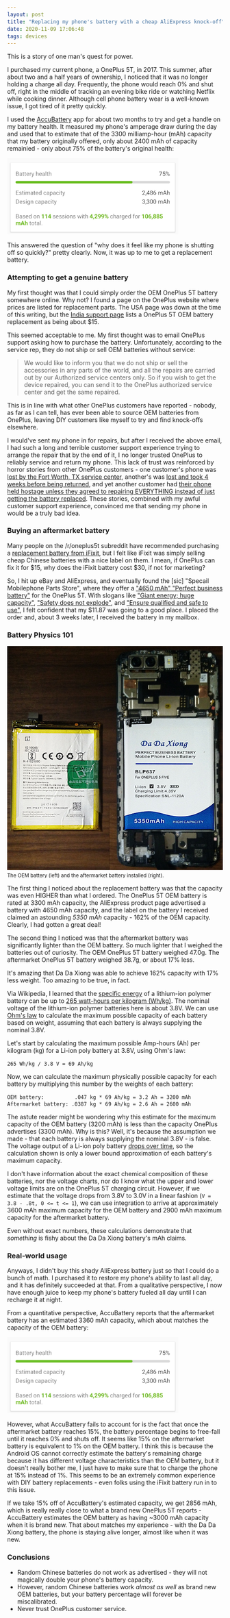```yaml
---
layout: post
title: "Replacing my phone's battery with a cheap AliExpress knock-off"
date: 2020-11-09 17:06:48
tags: devices
---
```


This is a story of one man's quest for power.

I purchased my current phone, a OnePlus 5T, in 2017. This summer, after about two and a half years of ownership, I noticed that it was no longer holding a charge all day. Frequently, the phone would reach 0% and shut off, right in the middle of tracking an evening bike ride or watching Netflix while cooking dinner. Although cell phone battery wear is a well-known issue, I got tired of it pretty quickly.

I used the [AccuBattery](https://play.google.com/store/apps/details?id=com.digibites.accubattery&hl=en_US&gl=US) app for about two months to try and get a handle on my battery health. It measured my phone's amperage draw during the day and used that to estimate that of the 3300 milliamp-hour (mAh) capacity that my battery originally offered, only about 2400 mAh of capacity remainied - only about 75% of the battery's original health:

![Screenshot of AccuBattery app for OEM battery capacity](/assets/battery/oem-capacity.png)

This answered the question of "why does it feel like my phone is shutting off so quickly?" pretty clearly. Now, it was up to me to get a replacement battery.

### Attempting to get a genuine battery

My first thought was that I could simply order the OEM OnePlus 5T battery somewhere online. Why not? I found a page on the OnePlus website where prices are listed for replacement parts. The USA page was down at the time of this writing, but the [India support page](https://www.oneplus.in/support/pricing/detail?code=7) lists a OnePlus 5T OEM battery replacement as being about $15.

This seemed acceptable to me. My first thought was to email OnePlus support asking how to purchase the battery. Unfortunately, according to the service rep, they do not ship or sell OEM batteries without service:

> We would like to inform you that we do not ship or sell the accessories in any parts of the world, and all the repairs are carried out by our Authorized service centers only. So if you wish to get the device repaired, you can send it to the OnePlus authorized service center and get the same repaired.

This is in line with what other OnePlus customers have reported - nobody, as far as I can tell, has ever been able to source OEM batteries from OnePlus, leaving DIY customers like myself to try and find knock-offs elsewhere.

I would've sent my phone in for repairs, but after I received the above email, I had such a long and terrible customer support experience trying to arrange the repair that by the end of it, I no longer trusted OnePlus to reliably service and return my phone. This lack of trust was reinforced by horror stories from other OnePlus customers - one customer's phone was [lost by the Fort Worth, TX service center](https://www.reddit.com/r/oneplus/comments/eleckw/sent_my_oneplus_5_to_fort_worth_tx_for_repair_no/), another's was [lost and took 4 weeks before being returned](https://www.reddit.com/r/oneplus/comments/depgkg/oneplus_lost_my_coworkers_phone_during_repair_at/), and yet another customer had [their phone held hostage unless they agreed to repairing EVERYTHING instead of just getting the battery replaced](https://www.reddit.com/r/oneplus/comments/jke2kd/sent_my_op3t_for_a_battery_replacement_oneplus/). These stories, combined with my awful customer support experience, convinced me that sending my phone in would be a truly bad idea.

### Buying an aftermarket battery

Many people on the /r/oneplus5t subreddit have recommended purchasing a [replacement battery from iFixit](https://www.ifixit.com/Store/Android/OnePlus-5-5T-Replacement-Battery/IF330-018?o=2), but I felt like iFixit was simply selling cheap Chinese batteries with a nice label on them. I mean, if OnePlus can fix it for $15, why does the iFixit battery cost $30, if not for marketing?

So, I hit up eBay and AliExpress, and eventually found the [sic] "Specail Mobilephone Parts Store", where they offer a ["4650 mAh" "Perfect business battery"](https://web.archive.org/web/20201109223630/https://www.aliexpress.com/item/4000438352423.html) for the OnePlus 5T. With slogans like ["Giant energy; huge capacity"](/assets/battery/giant-energy-huge-capacity.webp), ["Safety does not explode"](/assets/battery/safety-does-not-explode.webp), and ["Ensure qualified and safe to use"](/assets/battery/ensure-qualified-and-safe-to-use.webp), I felt confident that my $11.87 was going to a good place. I placed the order and, about 3 weeks later, I received the battery in my mailbox.

### Battery Physics 101

![Photo of the OEM battery and the aftermarket battery side-by-side](/assets/battery/oem-and-aftermarket.jpg)
<small>The OEM battery (left) and the aftermarket battery installed (right).</small>

The first thing I noticed about the replacement battery was that the capacity was even HIGHER than what I ordered. The OnePlus 5T OEM battery is rated at 3300 mAh capacity, the AliExpress product page advertised a battery with 4650 mAh capacity, and the label on the battery I received claimed an astounding *5350 mAh* capacity - 162% of the OEM capacity. Clearly, I had gotten a great deal!

The second thing I noticed was that the aftermarket battery was significantly lighter than the OEM battery. So much lighter that I weighed the batteries out of curiosity. The OEM OnePlus 5T battery weighed 47.0g. The aftermarket OnePlus 5T battery weighed 38.7g, or about 17% less.

It's amazing that Da Da Xiong was able to achieve 162% capacity with 17% less weight. Too amazing to be true, in fact.

Via Wikipedia, I learned that the [specific energy](https://en.wikipedia.org/wiki/Specific_energy) of a lithium-ion polymer battery can be up to [265 watt-hours per kilogram (Wh/kg)](https://en.wikipedia.org/wiki/Lithium-ion_battery). The nominal voltage of the lithium-ion polymer batteries here is about 3.8V. We can use [Ohm's law](https://en.wikipedia.org/wiki/Ohm%27s_law) to calculate the maximum possible capacity of each battery based on weight, assuming that each battery is always supplying the nominal 3.8V.

Let's start by calculating the maximum possible Amp-hours (Ah) per kilogram (kg) for a Li-ion poly battery at 3.8V, using Ohm's law:

```
265 Wh/kg / 3.8 V = 69 Ah/kg
```

Now, we can calculate the maximum physically possible capacity for each battery by multiplying this number by the weights of each battery:

```
OEM battery:          .047 kg * 69 Ah/kg = 3.2 Ah = 3200 mAh
Aftermarket battery: .0387 kg * 69 Ah/kg = 2.6 Ah = 2600 mAh
```

The astute reader might be wondering why this estimate for the maximum capacity of the OEM battery (3200 mAh) is less than the capacity OnePlus advertises (3300 mAh). Why is this? Well, it's because the assumption we made - that each battery is always supplying the nominal 3.8V - is false. The voltage output of a Li-ion poly battery [drops over time](https://learn.adafruit.com/li-ion-and-lipoly-batteries/voltages), so the calculation shown is only a lower bound approximation of each battery's maximum capacity.

I don't have information about the exact chemical composition of these batteries, nor the voltage charts, nor do I know what the upper and lower voltage limits are on the OnePlus 5T charging circuit. However, if we estimate that the voltage drops from 3.8V to 3.0V in a linear fashion (`V = 3.8 - .8t, 0 <= t <= 1`), we can use integration to arrive at approximately 3600 mAh maximum capacity for the OEM battery and 2900 mAh maximum capacity for the aftermarket battery.

Even without exact numbers, these calculations demonstrate that *something* is fishy about the Da Da Xiong battery's mAh claims.

### Real-world usage

Anyways, I didn't buy this shady AliExpress battery just so that I could do a bunch of math. I purchased it to restore my phone's ability to last all day, and it has definitely succeeded at that. From a qualitative perspective, I now have enough juice to keep my phone's battery fueled all day until I can recharge it at night.

From a quantitative perspective, AccuBattery reports that the aftermarket battery has an estimated 3360 mAh capacity, which about matches the capacity of the OEM battery:

![Screenshot of AccuBattery app for aftermarket battery capacity](/assets/battery/oem-capacity.png)

However, what AccuBattery fails to account for is the fact that once the aftermarket battery reaches 15%, the battery percentage begins to free-fall until it reaches 0% and shuts off. It seems like 15% on the aftermarket battery is equivalent to 1% on the OEM battery. I think this is because the Android OS cannot correctly estimate the battery's remaining charge because it has different voltage characteristics than the OEM battery, but it doesn't really bother me, I just have to make sure that to charge the phone at 15% instead of 1%. This seems to be an extremely common experience with DIY battery replacements - even folks using the iFixit battery run in to this issue.

If we take 15% off of AccuBattery's estimated capacity, we get 2856 mAh, which is really really close to what a brand new OnePlus 5T reports - AccuBattery estimates the OEM battery as having ~3000 mAh capacity when it is brand new. That about matches my experience - with the Da Da Xiong battery, the phone is staying alive longer, almost like when it was new.

### Conclusions

* Random Chinese batteries do not work as advertised - they will not magically double your phone's battery capacity.
* However, random Chinese batteries work *almost as well* as brand new OEM batteries, but your battery percentage will forever be miscalibrated.
* Never trust OnePlus customer service.
